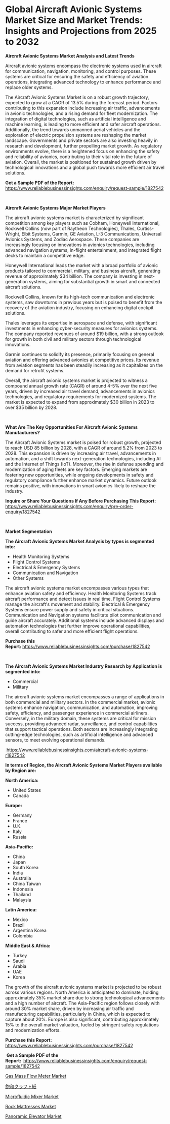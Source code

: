 <p><h1>Global Aircraft Avionic Systems Market Size and Market Trends: Insights and Projections from 2025 to 2032</h1></p><p><strong>Aircraft Avionic Systems Market Analysis and Latest Trends</strong></p>
<p><p>Aircraft avionic systems encompass the electronic systems used in aircraft for communication, navigation, monitoring, and control purposes. These systems are critical for ensuring the safety and efficiency of aviation operations, integrating advanced technology to enhance performance and replace older systems.</p><p>The Aircraft Avionic Systems Market is on a robust growth trajectory, expected to grow at a CAGR of 13.5% during the forecast period. Factors contributing to this expansion include increasing air traffic, advancements in avionic technologies, and a rising demand for fleet modernization. The integration of digital technologies, such as artificial intelligence and machine learning, is leading to more efficient and safer aircraft operations. Additionally, the trend towards unmanned aerial vehicles and the exploration of electric propulsion systems are reshaping the market landscape. Governments and private sectors are also investing heavily in research and development, further propelling market growth. As regulatory environments evolve, there is a heightened focus on enhancing the safety and reliability of avionics, contributing to their vital role in the future of aviation. Overall, the market is positioned for sustained growth driven by technological innovations and a global push towards more efficient air travel solutions.</p></p>
<p><strong>Get a Sample PDF of the Report:&nbsp;</strong> <a href="https://www.reliablebusinessinsights.com/enquiry/request-sample/1827542?utm_campaign=39&utm_medium=2&utm_source=Github&utm_content=ia&utm_term=11042025&utm_id=aircraft-avionic-systems">https://www.reliablebusinessinsights.com/enquiry/request-sample/1827542</a></p>
<p>&nbsp;</p>
<p><strong>Aircraft Avionic Systems Major Market Players</strong></p>
<p><p>The aircraft avionic systems market is characterized by significant competition among key players such as Cobham, Honeywell International, Rockwell Collins (now part of Raytheon Technologies), Thales, Curtiss-Wright, Elbit Systems, Garmin, GE Aviation, L-3 Communications, Universal Avionics Systems, and Zodiac Aerospace. These companies are increasingly focusing on innovations in avionics technologies, including advanced navigation systems, in-flight entertainment, and integrated flight decks to maintain a competitive edge.</p><p>Honeywell International leads the market with a broad portfolio of avionic products tailored to commercial, military, and business aircraft, generating revenue of approximately $34 billion. The company is investing in next-generation systems, aiming for substantial growth in smart and connected aircraft solutions.</p><p>Rockwell Collins, known for its high-tech communication and electronic systems, saw downturns in previous years but is poised to benefit from the recovery of the aviation industry, focusing on enhancing digital cockpit solutions.</p><p>Thales leverages its expertise in aerospace and defense, with significant investments in enhancing cyber-security measures for avionics systems. The company reported revenues of around $19 billion, with a strong outlook for growth in both civil and military sectors through technological innovations.</p><p>Garmin continues to solidify its presence, primarily focusing on general aviation and offering advanced avionics at competitive prices. Its revenue from aviation segments has been steadily increasing as it capitalizes on the demand for retrofit systems.</p><p>Overall, the aircraft avionic systems market is projected to witness a compound annual growth rate (CAGR) of around 4-5% over the next five years, driven by increased air travel demand, advancements in avionics technologies, and regulatory requirements for modernized systems. The market is expected to expand from approximately $30 billion in 2023 to over $35 billion by 2028.</p></p>
<p>&nbsp;</p>
<p><strong>What Are The Key Opportunities For Aircraft Avionic Systems Manufacturers?</strong></p>
<p><p>The Aircraft Avionic Systems market is poised for robust growth, projected to reach USD 85 billion by 2028, with a CAGR of around 5.2% from 2023 to 2028. This expansion is driven by increasing air travel, advancements in automation, and a shift towards next-generation technologies, including AI and the Internet of Things (IoT). Moreover, the rise in defense spending and modernization of aging fleets are key factors. Emerging markets are fostering new opportunities, while ongoing developments in safety and regulatory compliance further enhance market dynamics. Future outlook remains positive, with innovations in smart avionics likely to reshape the industry.</p></p>
<p><strong>Inquire or Share Your Questions If Any Before Purchasing This Report:</strong> <a href="https://www.reliablebusinessinsights.com/enquiry/pre-order-enquiry/1827542?utm_campaign=39&utm_medium=2&utm_source=Github&utm_content=ia&utm_term=11042025&utm_id=aircraft-avionic-systems">https://www.reliablebusinessinsights.com/enquiry/pre-order-enquiry/1827542</a></p>
<p>&nbsp;</p>
<p><strong>Market Segmentation</strong></p>
<p><strong>The Aircraft Avionic Systems Market Analysis by types is segmented into:</strong></p>
<p><ul><li>Health Monitoring Systems</li><li>Flight Control Systems</li><li>Electrical & Emergency Systems</li><li>Communication and Navigation</li><li>Other Systems</li></ul></p>
<p><p>The aircraft avionic systems market encompasses various types that enhance aviation safety and efficiency. Health Monitoring Systems track aircraft performance and detect issues in real time. Flight Control Systems manage the aircraft's movement and stability. Electrical & Emergency Systems ensure power supply and safety in critical situations. Communication and Navigation systems facilitate pilot communication and guide aircraft accurately. Additional systems include advanced displays and automation technologies that further improve operational capabilities, overall contributing to safer and more efficient flight operations.</p></p>
<p><strong>Purchase this Report:&nbsp;</strong><a href="https://www.reliablebusinessinsights.com/purchase/1827542?utm_campaign=39&utm_medium=2&utm_source=Github&utm_content=ia&utm_term=11042025&utm_id=aircraft-avionic-systems">https://www.reliablebusinessinsights.com/purchase/1827542</a></p>
<p>&nbsp;</p>
<p><strong>The Aircraft Avionic Systems Market Industry Research by Application is segmented into:</strong></p>
<p><ul><li>Commercial</li><li>Military</li></ul></p>
<p><p>The aircraft avionic systems market encompasses a range of applications in both commercial and military sectors. In the commercial market, avionic systems enhance navigation, communication, and automation, improving safety, efficiency, and passenger experience in commercial airliners. Conversely, in the military domain, these systems are critical for mission success, providing advanced radar, surveillance, and control capabilities that support tactical operations. Both sectors are increasingly integrating cutting-edge technologies, such as artificial intelligence and advanced sensors, to meet evolving operational demands.</p></p>
<p><a href="https://www.reliablebusinessinsights.com/aircraft-avionic-systems-r1827542?utm_campaign=39&utm_medium=2&utm_source=Github&utm_content=ia&utm_term=11042025&utm_id=aircraft-avionic-systems">&nbsp;https://www.reliablebusinessinsights.com/aircraft-avionic-systems-r1827542</a></p>
<p><strong>In terms of Region, the Aircraft Avionic Systems Market Players available by Region are:</strong></p>
<p>
    <p> <strong> North America: </strong>
        <ul>
            <li>United States</li>
            <li>Canada</li>
        </ul>
        </p> 
    <p> <strong> Europe: </strong>
        <ul>
            <li>Germany</li>
            <li>France</li>
            <li>U.K.</li>
            <li>Italy</li>
            <li>Russia</li>
        </ul>
        </p> 
    <p> <strong> Asia-Pacific: </strong>
        <ul>
            <li>China</li>
            <li>Japan</li>
            <li>South Korea</li>
            <li>India</li>
            <li>Australia</li>
            <li>China Taiwan</li>
            <li>Indonesia</li>
            <li>Thailand</li>
            <li>Malaysia</li>
        </ul>
        </p> 
    <p> <strong> Latin America: </strong>
        <ul>
            <li>Mexico</li>
            <li>Brazil</li>
            <li>Argentina Korea</li>
            <li>Colombia</li>
        </ul>
        </p> 
    <p> <strong> Middle East & Africa: </strong>
        <ul>
            <li>Turkey</li>
            <li>Saudi</li>
            <li>Arabia</li>
            <li>UAE</li>
            <li>Korea</li>
        </ul>
    </p>
    </p>
<p><p>The growth of the aircraft avionic systems market is projected to be robust across various regions. North America is anticipated to dominate, holding approximately 35% market share due to strong technological advancements and a high number of aircraft. The Asia-Pacific region follows closely with around 30% market share, driven by increasing air traffic and manufacturing capabilities, particularly in China, which is expected to capture about 20%. Europe is also significant, contributing approximately 15% to the overall market valuation, fueled by stringent safety regulations and modernization efforts.</p></p>
<p><strong>Purchase this Report: </strong><a href="https://www.reliablebusinessinsights.com/purchase/1827542?utm_campaign=39&utm_medium=2&utm_source=Github&utm_content=ia&utm_term=11042025&utm_id=aircraft-avionic-systems">https://www.reliablebusinessinsights.com/purchase/1827542</a></p>
<p>&nbsp;<strong>Get a Sample PDF of the Report:&nbsp;&nbsp;</strong><a href="https://www.reliablebusinessinsights.com/enquiry/request-sample/1827542?utm_campaign=39&utm_medium=2&utm_source=Github&utm_content=ia&utm_term=11042025&utm_id=aircraft-avionic-systems">https://www.reliablebusinessinsights.com/enquiry/request-sample/1827542</a></p>
<p><strong></strong></p>
<p><p><a href="https://github.com/aarajlyre/Market-Research-Report-List-1/blob/main/gas-mass-flow-meter-market.md?utm_campaign=39&utm_medium=2&utm_source=Github&utm_content=ia&utm_term=11042025&utm_id=aircraft-avionic-systems">Gas Mass Flow Meter Market</a></p><p><a href="https://github.com/mohamedbakry57/Market-Research-Report-List-7/blob/main/896529854789.md?utm_campaign=39&utm_medium=2&utm_source=Github&utm_content=ia&utm_term=11042025&utm_id=aircraft-avionic-systems">飽和クラフト紙</a></p><p><a href="https://github.com/sawrovpipolo/Market-Research-Report-List-1/blob/main/microfluidic-mixer-market.md?utm_campaign=39&utm_medium=2&utm_source=Github&utm_content=ia&utm_term=11042025&utm_id=aircraft-avionic-systems">Microfluidic Mixer Market</a></p><p><a href="https://github.com/palenjeppecd/Market-Research-Report-List-1/blob/main/rock-mattresses-market.md?utm_campaign=39&utm_medium=2&utm_source=Github&utm_content=ia&utm_term=11042025&utm_id=aircraft-avionic-systems">Rock Mattresses Market</a></p><p><a href="https://github.com/raaschadonle/Market-Research-Report-List-1/blob/main/panoramic-elevator-market.md?utm_campaign=39&utm_medium=2&utm_source=Github&utm_content=ia&utm_term=11042025&utm_id=aircraft-avionic-systems">Panoramic Elevator Market</a></p></p>